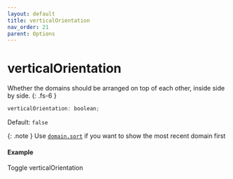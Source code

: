 ```yaml
---
layout: default
title: verticalOrientation
nav_order: 21
parent: Options
---
```


# verticalOrientation

Whether the domains should be arranged on top of each other, inside side by side.
{: .fs-6 }

```js
verticalOrientation: boolean;
```

Default: `false`

{: .note }
Use [`domain.sort`](/options/domain.html#sort) if you want to show the most recent domain first

#### Example

<div class="code-example">
  <div id="verticalOrientation-example-1"></div>
</div>
<div class="highlighter-rouge">
  <script>
      let status = false;
      const cal = new CalHeatmap();
      cal.paint({ domain: { type: 'month'}, subDomain: { type: 'day' }, range: 3, verticalOrientation: status, itemSelector: '#verticalOrientation-example-1'});
  </script>
  <div class="btn btn-blue" onClick="status = !status; cal.paint({ verticalOrientation: status }); return false">Toggle verticalOrientation</div>
</div>
